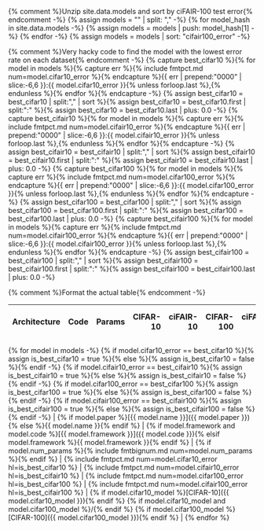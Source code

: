 {% comment %}Unzip site.data.models and sort by ciFAIR-100 test error{% endcomment -%}
{% assign models = "" | split: "," -%}
{% for model_hash in site.data.models -%}
{% assign models = models | push: model_hash[1] -%}
{% endfor -%}
{% assign models = models | sort: "cifair100_error" -%}

{% comment %}Very hacky code to find the model with the lowest error rate on each dataset{% endcomment -%}
{% capture best_cifar10 %}{% for model in models %}{% capture err %}{% include fmtpct.md num=model.cifar10_error %}{% endcapture %}{{ err | prepend:"0000" | slice:-6,6 }}:{{ model.cifar10_error }}{% unless forloop.last %},{% endunless %}{% endfor %}{% endcapture -%}
{% assign best_cifar10 = best_cifar10 | split:"," | sort %}{% assign best_cifar10 = best_cifar10.first | split:":" %}{% assign best_cifar10 = best_cifar10.last | plus: 0.0 -%}
{% capture best_cifair10 %}{% for model in models %}{% capture err %}{% include fmtpct.md num=model.cifair10_error %}{% endcapture %}{{ err | prepend:"0000" | slice:-6,6 }}:{{ model.cifair10_error }}{% unless forloop.last %},{% endunless %}{% endfor %}{% endcapture -%}
{% assign best_cifair10 = best_cifair10 | split:"," | sort %}{% assign best_cifair10 = best_cifair10.first | split:":" %}{% assign best_cifair10 = best_cifair10.last | plus: 0.0 -%}
{% capture best_cifar100 %}{% for model in models %}{% capture err %}{% include fmtpct.md num=model.cifar100_error %}{% endcapture %}{{ err | prepend:"0000" | slice:-6,6 }}:{{ model.cifar100_error }}{% unless forloop.last %},{% endunless %}{% endfor %}{% endcapture -%}
{% assign best_cifar100 = best_cifar100 | split:"," | sort %}{% assign best_cifar100 = best_cifar100.first | split:":" %}{% assign best_cifar100 = best_cifar100.last | plus: 0.0 -%}
{% capture best_cifair100 %}{% for model in models %}{% capture err %}{% include fmtpct.md num=model.cifair100_error %}{% endcapture %}{{ err | prepend:"0000" | slice:-6,6 }}:{{ model.cifair100_error }}{% unless forloop.last %},{% endunless %}{% endfor %}{% endcapture -%}
{% assign best_cifair100 = best_cifair100 | split:"," | sort %}{% assign best_cifair100 = best_cifair100.first | split:":" %}{% assign best_cifair100 = best_cifair100.last | plus: 0.0 -%}

{% comment %}Format the actual table{% endcomment -%}

| Architecture | Code | Params | CIFAR-10 | ciFAIR-10 | CIFAR-100 | ciFAIR-100 | Pre-Trained Models |
|--------------|------|-------:|---------:|----------:|----------:|-----------:|:------------------:|
{% for model in models -%}
{% if model.cifar10_error == best_cifar10 %}{% assign is_best_cifar10 = true %}{% else %}{% assign is_best_cifar10 = false %}{% endif -%}
{% if model.cifair10_error == best_cifair10 %}{% assign is_best_cifair10 = true %}{% else %}{% assign is_best_cifair10 = false %}{% endif -%}
{% if model.cifar100_error == best_cifar100 %}{% assign is_best_cifar100 = true %}{% else %}{% assign is_best_cifar100 = false %}{% endif -%}
{% if model.cifair100_error == best_cifair100 %}{% assign is_best_cifair100 = true %}{% else %}{% assign is_best_cifair100 = false %}{% endif -%}
| {% if model.paper %}[{{ model.name }}]({{ model.paper }}){% else %}{{ model.name }}{% endif %} | {% if model.framework and model.code %}[{{ model.framework }}]({{ model.code }}){% elsif model.framework %}{{ model.framework }}{% endif %} | {% if model.num_params %}{% include fmtbignum.md num=model.num_params %}{% endif %} | {% include fmtpct.md num=model.cifar10_error hl=is_best_cifar10 %} | {% include fmtpct.md num=model.cifair10_error hl=is_best_cifair10 %} | {% include fmtpct.md num=model.cifar100_error hl=is_best_cifar100 %} | {% include fmtpct.md num=model.cifair100_error hl=is_best_cifair100 %} | {% if model.cifar10_model %}[CIFAR-10]({{ model.cifar10_model }}){% endif %} {% if model.cifar10_model and model.cifar100_model %}/{% endif %} {% if model.cifar100_model %}[CIFAR-100]({{ model.cifar100_model }}){% endif %} |
{% endfor %}